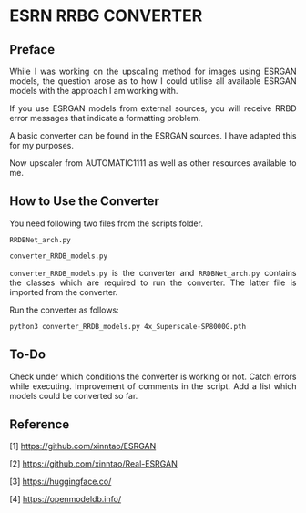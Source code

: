 # ESRN RRBG CONVERTER

## Preface

<p align="justify">While I was working on the upscaling method for images
using ESRGAN models, the question arose as to how I could utilise all available
ESRGAN models with the approach I am working with.</p>

<p align="justify">If you use ESRGAN models from external sources, you will
receive RRBD error messages that indicate a formatting problem.</p>

<p align="justify">A basic converter can be found in the ESRGAN sources. I have
adapted this for my purposes.</p>

<p align="justify">Now upscaler from AUTOMATIC1111 as well as other resources 
available to me.</p>

## How to Use the Converter

You need following two files from the scripts folder.

```
RRDBNet_arch.py
```

```
converter_RRDB_models.py
```

<p align="justify"><code>converter_RRDB_models.py</code> is the converter and <code>RRDBNet_arch.py</code> contains the classes
which are required to run the converter. The latter file is imported from the converter.</p>

<p align="justify">Run the converter as follows:</p>

```
python3 converter_RRDB_models.py 4x_Superscale-SP8000G.pth
```



## To-Do

<p align="justify">Check under which conditions the converter is working or not. Catch errors while executing. Improvement of comments in the script. Add a list which models could be converted so far.</p>

## Reference

[1] https://github.com/xinntao/ESRGAN

[2] https://github.com/xinntao/Real-ESRGAN

[3] https://huggingface.co/

[4] https://openmodeldb.info/

